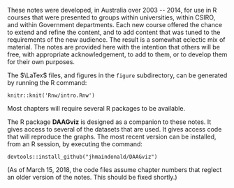 These notes were developed, in Australia over 2003 -- 2014, for use in R courses that were presented to groups within universities, within CSIRO, and within Government departments. Each new course offered the chance to extend and refine the content, and to add content that was tuned to the requirements of the new audience. The result is a somewhat eclectic mix of material. The notes are provided here with the intention that others will be free, with appropriate acknowledgement, to add to them, or to develop them for their own purposes.

The $\LaTex\$ files, and figures in the `figure` subdirectory, can be generated by running the R command:
```
knitr::knit('Rnw/intro.Rnw')
```
Most chapters will require several R packages to be available. 

The R package __DAAGviz__ is designed as a companion to these notes.  It gives access to several of the datasets that are used. It gives access code that will reproduce the graphs.  The most recent version can be installed, from an R session, by executing the command:
```
devtools::install_github("jhmaindonald/DAAGviz")

```
(As of March 15, 2018, the code files assume chapter numbers that reglect an older version of the notes.  This should be fixed shortly.)